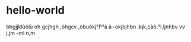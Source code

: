 # hello-world



bhgjjklùòlù oh gcjhgh ,òhgcv ,òbuòkj°P°à
à¬okjbjhbn .kjk,çàò.°l,ljnhbv vv j,jm -ml  n,m
